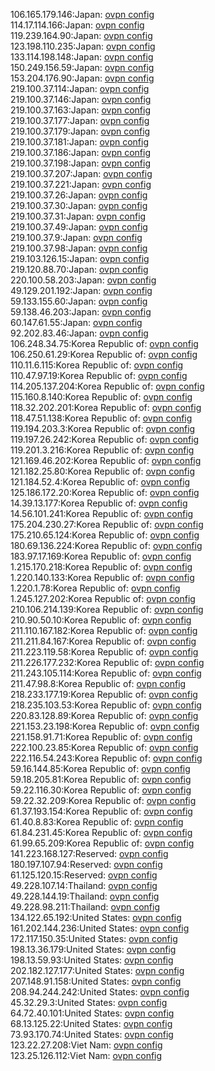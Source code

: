 106.165.179.146:Japan: [ovpn config](vpn/106_165_179_146.ovpn)  
114.17.114.166:Japan: [ovpn config](vpn/114_17_114_166.ovpn)  
119.239.164.90:Japan: [ovpn config](vpn/119_239_164_90.ovpn)  
123.198.110.235:Japan: [ovpn config](vpn/123_198_110_235.ovpn)  
133.114.198.148:Japan: [ovpn config](vpn/133_114_198_148.ovpn)  
150.249.156.59:Japan: [ovpn config](vpn/150_249_156_59.ovpn)  
153.204.176.90:Japan: [ovpn config](vpn/153_204_176_90.ovpn)  
219.100.37.114:Japan: [ovpn config](vpn/219_100_37_114.ovpn)  
219.100.37.146:Japan: [ovpn config](vpn/219_100_37_146.ovpn)  
219.100.37.163:Japan: [ovpn config](vpn/219_100_37_163.ovpn)  
219.100.37.177:Japan: [ovpn config](vpn/219_100_37_177.ovpn)  
219.100.37.179:Japan: [ovpn config](vpn/219_100_37_179.ovpn)  
219.100.37.181:Japan: [ovpn config](vpn/219_100_37_181.ovpn)  
219.100.37.186:Japan: [ovpn config](vpn/219_100_37_186.ovpn)  
219.100.37.198:Japan: [ovpn config](vpn/219_100_37_198.ovpn)  
219.100.37.207:Japan: [ovpn config](vpn/219_100_37_207.ovpn)  
219.100.37.221:Japan: [ovpn config](vpn/219_100_37_221.ovpn)  
219.100.37.26:Japan: [ovpn config](vpn/219_100_37_26.ovpn)  
219.100.37.30:Japan: [ovpn config](vpn/219_100_37_30.ovpn)  
219.100.37.31:Japan: [ovpn config](vpn/219_100_37_31.ovpn)  
219.100.37.49:Japan: [ovpn config](vpn/219_100_37_49.ovpn)  
219.100.37.9:Japan: [ovpn config](vpn/219_100_37_9.ovpn)  
219.100.37.98:Japan: [ovpn config](vpn/219_100_37_98.ovpn)  
219.103.126.15:Japan: [ovpn config](vpn/219_103_126_15.ovpn)  
219.120.88.70:Japan: [ovpn config](vpn/219_120_88_70.ovpn)  
220.100.58.203:Japan: [ovpn config](vpn/220_100_58_203.ovpn)  
49.129.201.192:Japan: [ovpn config](vpn/49_129_201_192.ovpn)  
59.133.155.60:Japan: [ovpn config](vpn/59_133_155_60.ovpn)  
59.138.46.203:Japan: [ovpn config](vpn/59_138_46_203.ovpn)  
60.147.61.55:Japan: [ovpn config](vpn/60_147_61_55.ovpn)  
92.202.83.46:Japan: [ovpn config](vpn/92_202_83_46.ovpn)  
106.248.34.75:Korea Republic of: [ovpn config](vpn/106_248_34_75.ovpn)  
106.250.61.29:Korea Republic of: [ovpn config](vpn/106_250_61_29.ovpn)  
110.11.6.115:Korea Republic of: [ovpn config](vpn/110_11_6_115.ovpn)  
110.47.97.19:Korea Republic of: [ovpn config](vpn/110_47_97_19.ovpn)  
114.205.137.204:Korea Republic of: [ovpn config](vpn/114_205_137_204.ovpn)  
115.160.8.140:Korea Republic of: [ovpn config](vpn/115_160_8_140.ovpn)  
118.32.202.201:Korea Republic of: [ovpn config](vpn/118_32_202_201.ovpn)  
118.47.51.138:Korea Republic of: [ovpn config](vpn/118_47_51_138.ovpn)  
119.194.203.3:Korea Republic of: [ovpn config](vpn/119_194_203_3.ovpn)  
119.197.26.242:Korea Republic of: [ovpn config](vpn/119_197_26_242.ovpn)  
119.201.3.216:Korea Republic of: [ovpn config](vpn/119_201_3_216.ovpn)  
121.169.46.202:Korea Republic of: [ovpn config](vpn/121_169_46_202.ovpn)  
121.182.25.80:Korea Republic of: [ovpn config](vpn/121_182_25_80.ovpn)  
121.184.52.4:Korea Republic of: [ovpn config](vpn/121_184_52_4.ovpn)  
125.186.172.20:Korea Republic of: [ovpn config](vpn/125_186_172_20.ovpn)  
14.39.13.177:Korea Republic of: [ovpn config](vpn/14_39_13_177.ovpn)  
14.56.101.241:Korea Republic of: [ovpn config](vpn/14_56_101_241.ovpn)  
175.204.230.27:Korea Republic of: [ovpn config](vpn/175_204_230_27.ovpn)  
175.210.65.124:Korea Republic of: [ovpn config](vpn/175_210_65_124.ovpn)  
180.69.136.224:Korea Republic of: [ovpn config](vpn/180_69_136_224.ovpn)  
183.97.17.169:Korea Republic of: [ovpn config](vpn/183_97_17_169.ovpn)  
1.215.170.218:Korea Republic of: [ovpn config](vpn/1_215_170_218.ovpn)  
1.220.140.133:Korea Republic of: [ovpn config](vpn/1_220_140_133.ovpn)  
1.220.1.78:Korea Republic of: [ovpn config](vpn/1_220_1_78.ovpn)  
1.245.127.202:Korea Republic of: [ovpn config](vpn/1_245_127_202.ovpn)  
210.106.214.139:Korea Republic of: [ovpn config](vpn/210_106_214_139.ovpn)  
210.90.50.10:Korea Republic of: [ovpn config](vpn/210_90_50_10.ovpn)  
211.110.167.182:Korea Republic of: [ovpn config](vpn/211_110_167_182.ovpn)  
211.211.84.167:Korea Republic of: [ovpn config](vpn/211_211_84_167.ovpn)  
211.223.119.58:Korea Republic of: [ovpn config](vpn/211_223_119_58.ovpn)  
211.226.177.232:Korea Republic of: [ovpn config](vpn/211_226_177_232.ovpn)  
211.243.105.114:Korea Republic of: [ovpn config](vpn/211_243_105_114.ovpn)  
211.47.98.8:Korea Republic of: [ovpn config](vpn/211_47_98_8.ovpn)  
218.233.177.19:Korea Republic of: [ovpn config](vpn/218_233_177_19.ovpn)  
218.235.103.53:Korea Republic of: [ovpn config](vpn/218_235_103_53.ovpn)  
220.83.128.89:Korea Republic of: [ovpn config](vpn/220_83_128_89.ovpn)  
221.153.23.198:Korea Republic of: [ovpn config](vpn/221_153_23_198.ovpn)  
221.158.91.71:Korea Republic of: [ovpn config](vpn/221_158_91_71.ovpn)  
222.100.23.85:Korea Republic of: [ovpn config](vpn/222_100_23_85.ovpn)  
222.116.54.243:Korea Republic of: [ovpn config](vpn/222_116_54_243.ovpn)  
59.16.144.85:Korea Republic of: [ovpn config](vpn/59_16_144_85.ovpn)  
59.18.205.81:Korea Republic of: [ovpn config](vpn/59_18_205_81.ovpn)  
59.22.116.30:Korea Republic of: [ovpn config](vpn/59_22_116_30.ovpn)  
59.22.32.209:Korea Republic of: [ovpn config](vpn/59_22_32_209.ovpn)  
61.37.193.154:Korea Republic of: [ovpn config](vpn/61_37_193_154.ovpn)  
61.40.8.83:Korea Republic of: [ovpn config](vpn/61_40_8_83.ovpn)  
61.84.231.45:Korea Republic of: [ovpn config](vpn/61_84_231_45.ovpn)  
61.99.65.209:Korea Republic of: [ovpn config](vpn/61_99_65_209.ovpn)  
141.223.168.127:Reserved: [ovpn config](vpn/141_223_168_127.ovpn)  
180.197.107.94:Reserved: [ovpn config](vpn/180_197_107_94.ovpn)  
61.125.120.15:Reserved: [ovpn config](vpn/61_125_120_15.ovpn)  
49.228.107.14:Thailand: [ovpn config](vpn/49_228_107_14.ovpn)  
49.228.144.19:Thailand: [ovpn config](vpn/49_228_144_19.ovpn)  
49.228.98.211:Thailand: [ovpn config](vpn/49_228_98_211.ovpn)  
134.122.65.192:United States: [ovpn config](vpn/134_122_65_192.ovpn)  
161.202.144.236:United States: [ovpn config](vpn/161_202_144_236.ovpn)  
172.117.150.35:United States: [ovpn config](vpn/172_117_150_35.ovpn)  
198.13.36.179:United States: [ovpn config](vpn/198_13_36_179.ovpn)  
198.13.59.93:United States: [ovpn config](vpn/198_13_59_93.ovpn)  
202.182.127.177:United States: [ovpn config](vpn/202_182_127_177.ovpn)  
207.148.91.158:United States: [ovpn config](vpn/207_148_91_158.ovpn)  
208.94.244.242:United States: [ovpn config](vpn/208_94_244_242.ovpn)  
45.32.29.3:United States: [ovpn config](vpn/45_32_29_3.ovpn)  
64.72.40.101:United States: [ovpn config](vpn/64_72_40_101.ovpn)  
68.13.125.22:United States: [ovpn config](vpn/68_13_125_22.ovpn)  
73.93.170.74:United States: [ovpn config](vpn/73_93_170_74.ovpn)  
123.22.27.208:Viet Nam: [ovpn config](vpn/123_22_27_208.ovpn)  
123.25.126.112:Viet Nam: [ovpn config](vpn/123_25_126_112.ovpn)  
